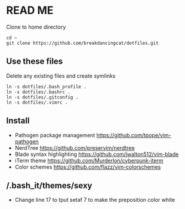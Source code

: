 # READ ME 
Clone to home directory
```
cd ~
git clone https://github.com/breakdancingcat/dotfiles.git
```

## Use these files
Delete any existing files and create symlinks 
```
ln -s dotfiles/.bash_profile .
ln -s dotfiles/.bashrc .
ln -s dotfiles/.gitconfig .
ln -s dotfiles/.vimrc .
```

## Install
* Pathogen package management https://github.com/tpope/vim-pathogen
* NerdTree https://github.com/preservim/nerdtree
* Blade syntax highlighting https://github.com/jwalton512/vim-blade
* iTerm theme https://github.com/Murderlon/cyberpunk-iterm
* Color schemes https://github.com/flazz/vim-colorschemes

## /.bash_it/themes/sexy
* Change line 17 to tput setaf 7 to make the preposition color white
